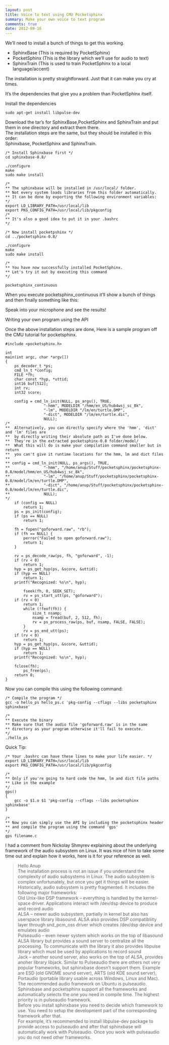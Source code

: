 ```yaml
---
layout: post
title: Voice to text using CMU Pocketsphinx
summary: Make your own voice to text program
comments: true
date: 2012-09-16
---
```

We’ll need to install a bunch of things to get this working.

* SphinxBase (This is required by PocketSphinx)
* PocketSphinx (This is the library which we’ll use for audio to text)
* SphinxTrain (This is used to train PocketSphinx to a local language/accent)

The installation is pretty straightforward. Just that it can make you cry at times.

It’s the dependencies that give you a problem than PocketSphinx itself.

Install the dependencies
```
sudo apt-get install libpulse-dev
```

Download the tar’s for SphinxBase,PocketSphinx and SphinxTrain and put them in one directory and extract them there.<br>
The installation steps are the same, but they should be installed in this order:<br>
Sphinxbase, PocketSphinx and SphinxTrain.<br>

```
/* Install Sphinxbase first */
cd sphinxbase-0.8/ 

./configure
make
sudo make install

/* 
** The sphinxbase will be installed in /usr/local/ folder. 
** Not every system loads libraries from this folder automatically. 
** It can be done by exporting the following environment variables:
*/
export LD_LIBRARY_PATH=/usr/local/lib
export PKG_CONFIG_PATH=/usr/local/lib/pkgconfig
/*
** It's also a good idea to put it in your .bashrc
*/

/* Now install pocketpshinx */
cd ../pocketsphinx-0.8/

./configure
make
sudo make install

/*
** You have now successfully installed PocketSphinx. 
** Let's try it out by executing this command  
*/

pocketsphinx_continuous
```

When you execute pocketsphinx_continuous it’ll show a bunch of things and then finally something like this:

Speak into your microphone and see the results!

Writing your own program using the API

Once the above installation steps are done,
Here is a sample program off the CMU tutorial for pocketsphinx.

```
#include <pocketsphinx.h>

int
main(int argc, char *argv[])
{
	ps_decoder_t *ps;
	cmd_ln_t *config;
	FILE *fh;
	char const *hyp, *uttid;
	int16 buf[512];
	int rv;
	int32 score;

	config = cmd_ln_init(NULL, ps_args(), TRUE,
			     "-hmm", MODELDIR "/hmm/en_US/hub4wsj_sc_8k",
			     "-lm", MODELDIR "/lm/en/turtle.DMP",
			     "-dict", MODELDIR "/lm/en/turtle.dic",
			     NULL);
/*
**  Alternatively, you can directly specify where the 'hmm', 'dict' and 'lm' files are
**  by directly writing their absolute path as I've done below. 
**  They're in the extracted pocketsphinx-0.8 folder/model/
**  What this will do is make your compilation command smaller but in return
**  you can't give it runtime locations for the hmm, lm and dict files
**
** config = cmd_ln_init(NULL, ps_args(), TRUE,               
** 			     "-hmm", "/home/anup/Stuff/pocketsphinx/pocketsphinx-0.8/model/hmm/en_US/hub4wsj_sc_8k",
** 			     "-lm", "/home/anup/Stuff/pocketsphinx/pocketsphinx-0.8/model/lm/en/turtle.DMP",
** 			     "-dict", "/home/anup/Stuff/pocketsphinx/pocketsphinx-0.8/model/lm/en/turtle.dic",
** 			     NULL);
*/
	if (config == NULL)
		return 1;
	ps = ps_init(config);
	if (ps == NULL)
		return 1;

	fh = fopen("goforward.raw", "rb");
	if (fh == NULL) {
		perror("Failed to open goforward.raw");
		return 1;
	}

	rv = ps_decode_raw(ps, fh, "goforward", -1);
	if (rv < 0)
		return 1;
	hyp = ps_get_hyp(ps, &score, &uttid);
	if (hyp == NULL)
		return 1;
	printf("Recognized: %s\n", hyp);

        fseek(fh, 0, SEEK_SET);
        rv = ps_start_utt(ps, "goforward");
	if (rv < 0)
		return 1;
        while (!feof(fh)) {
            size_t nsamp;
            nsamp = fread(buf, 2, 512, fh);
            rv = ps_process_raw(ps, buf, nsamp, FALSE, FALSE);
        }
        rv = ps_end_utt(ps);
	if (rv < 0)
		return 1;
	hyp = ps_get_hyp(ps, &score, &uttid);
	if (hyp == NULL)
		return 1;
	printf("Recognized: %s\n", hyp);

	fclose(fh);
        ps_free(ps);
	return 0;
}
```

Now you can compile this using the following command:

```
/* Compile the program */
gcc -o hello_ps hello_ps.c 'pkg-config --cflags --libs pocketsphinx sphinxbase'

/*
** Execute the binary
** Make sure that the audio file 'goforward.raw' is in the same 
** directory as your program otherwise it'll fail to execute.
*/
./hello_ps
```

Quick Tip:
```
/* Your .bashrc can have these lines to make your life easier. */
export LD_LIBRARY_PATH=/usr/local/lib
export PKG_CONFIG_PATH=/usr/local/lib/pkgconfig

/*
** Only if you're going to hard code the hmm, lm and dict file paths
** Like in the example
*/
gps()
{
    gcc -o $1.o $1 'pkg-config --cflags --libs pocketsphinx sphinxbase'
}

/*
** Now you can simply use the API by including the pocketsphinx header
** and compile the program using the command 'gps' 
*/
gps filename.c
```

I had a comment from Nickolay Shmyrev explaining about the underlying framework of the audio subsystem on Linux.
It was nice of him to take some time out and explain how it works, here is it for your reference as well.

> Hello Anup <br>
> The installation process is not an issue if you understand the complexity of audio subsystems in Linux. The audio subsystem is complex unfortunately, but once you get it things will be easier. <br>
> Historically, audio subsystem is pretty fragmented. It includes the following major frameworks: <br>
> Old Unix-like DSP framework – everything is handled by the kernel-space driver. Applications interact with /dev/dsp device to produce and record audio <br>
> ALSA – newer audio subsystem, partially in kernel but also has userspace library libasound. ALSA also provides DSP compatibliity layer through snd_pcm_oss driver which creates /dev/dsp device and emulates audio <br>
> Pulseaudio – even newer system which works on the top of libasound ALSA library but provides a sound server to centralize all the processing. To communicate with the library it also provides libpulse library which must be used by applications to record sound <br>
> Jack – another sound server, also works on the top of ALSA, provides anoher library libjack. Similar to Pulseaudio there are others not very popular frameworks, but sphinxbase doesn’t support them. Example are ESD (old GNOME sound server), ARTS (old KDE sound server), Portaudio (portable library usable across Windows, Linux and Mac). <br>
> The recommended audio framework on Ubuntu is pulseaudio. <br>
> Sphinxbase and pocketsphinx support all the frameworks and automatically selects the one you need in compile time. The highest priority is in pulseaudio framework. <br>
> Before you install sphinxbase you need to decide which framework to use. You need to setup the development part of the corresponding framework after that. <br>
> For example, it’s recommended to install libpulse-dev package to provide access to pulseaudio and after that sphinxbase will automatically work with Pulseaudio. Once you work with pulseaudio you do not need other frameworks. <br>
